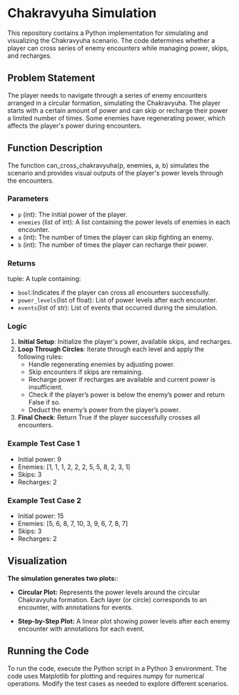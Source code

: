 # Chakravyuha Simulation

This repository contains a Python implementation for simulating and visualizing the Chakravyuha scenario. The code determines whether a player can cross series of enemy encounters while managing power, skips, and recharges.

## Problem Statement

The player needs to navigate through a series of enemy encounters arranged in a circular formation, simulating the Chakravyuha. The player starts with a certain amount of power and can skip or recharge their power a limited number of times. Some enemies have regenerating power, which affects the player's power during encounters.

## Function Description

The function can_cross_chakravyuha(p, enemies, a, b) simulates the scenario and provides visual outputs of the player's power levels through the encounters.

### Parameters

- `p` (int): The initial power of the player.
- `enemies` (list of int): A list containing the power levels of enemies in each encounter.
- `a` (int): The number of times the player can skip fighting an enemy.
- `b` (int): The number of times the player can recharge their power.

### Returns

tuple: A tuple containing:

- `bool`:Indicates if the player can cross all encounters successfully.
- `power_levels`(list of float): List of power levels after each encounter.
- `events`(list of str): List of events that occurred during the simulation.

### Logic

1. **Initial Setup**: Initialize the player's power, available skips, and recharges.
2. **Loop Through Circles**: Iterate through each level and apply the following rules:
   - Handle regenerating enemies by adjusting power.
   - Skip encounters if skips are remaining.
   - Recharge power if recharges are available and current power is insufficient.
   - Check if the player’s power is below the enemy’s power and return False if so.
   - Deduct the enemy’s power from the player’s power.
3. **Final Check**: Return True if the player successfully crosses all encounters.


### Example Test Case 1

- Initial power: 9
- Enemies: [1, 1, 1, 2, 2, 2, 5, 5, 8, 2, 3, 1]
- Skips: 3
- Recharges: 2

### Example Test Case 2

- Initial power: 15
- Enemies: [5, 6, 8, 7, 10, 3, 9, 6, 7, 8, 7]
- Skips: 3
- Recharges: 2

## Visualization

**The simulation generates two plots:**:

- **Circular Plot:** Represents the power levels around the circular Chakravyuha formation. Each layer (or circle) corresponds to an encounter, with annotations for events.

- **Step-by-Step Plot:** A linear plot showing power levels after each enemy encounter with annotations for each event.

## Running the Code

To run the code, execute the Python script in a Python 3 environment. The code uses Matplotlib for plotting and requires numpy for numerical operations. Modify the test cases as needed to explore different scenarios.

